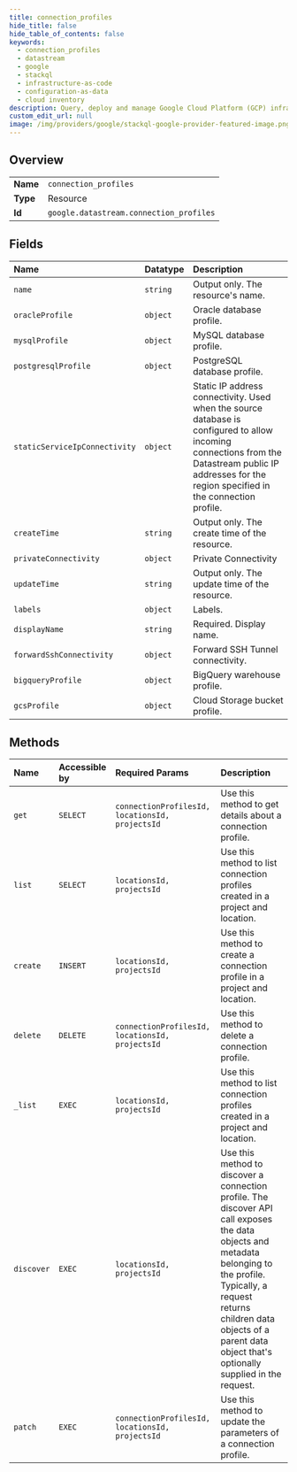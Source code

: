 ```yaml
---
title: connection_profiles
hide_title: false
hide_table_of_contents: false
keywords:
  - connection_profiles
  - datastream
  - google    
  - stackql
  - infrastructure-as-code
  - configuration-as-data
  - cloud inventory
description: Query, deploy and manage Google Cloud Platform (GCP) infrastructure and resources using SQL
custom_edit_url: null
image: /img/providers/google/stackql-google-provider-featured-image.png
---
```

  
    

## Overview
<table><tbody>
<tr><td><b>Name</b></td><td><code>connection_profiles</code></td></tr>
<tr><td><b>Type</b></td><td>Resource</td></tr>
<tr><td><b>Id</b></td><td><code>google.datastream.connection_profiles</code></td></tr>
</tbody></table>

## Fields
| Name | Datatype | Description |
|:-----|:---------|:------------|
| `name` | `string` | Output only. The resource's name. |
| `oracleProfile` | `object` | Oracle database profile. |
| `mysqlProfile` | `object` | MySQL database profile. |
| `postgresqlProfile` | `object` | PostgreSQL database profile. |
| `staticServiceIpConnectivity` | `object` | Static IP address connectivity. Used when the source database is configured to allow incoming connections from the Datastream public IP addresses for the region specified in the connection profile. |
| `createTime` | `string` | Output only. The create time of the resource. |
| `privateConnectivity` | `object` | Private Connectivity |
| `updateTime` | `string` | Output only. The update time of the resource. |
| `labels` | `object` | Labels. |
| `displayName` | `string` | Required. Display name. |
| `forwardSshConnectivity` | `object` | Forward SSH Tunnel connectivity. |
| `bigqueryProfile` | `object` | BigQuery warehouse profile. |
| `gcsProfile` | `object` | Cloud Storage bucket profile. |
## Methods
| Name | Accessible by | Required Params | Description |
|:-----|:--------------|:----------------|:------------|
| `get` | `SELECT` | `connectionProfilesId, locationsId, projectsId` | Use this method to get details about a connection profile. |
| `list` | `SELECT` | `locationsId, projectsId` | Use this method to list connection profiles created in a project and location. |
| `create` | `INSERT` | `locationsId, projectsId` | Use this method to create a connection profile in a project and location. |
| `delete` | `DELETE` | `connectionProfilesId, locationsId, projectsId` | Use this method to delete a connection profile. |
| `_list` | `EXEC` | `locationsId, projectsId` | Use this method to list connection profiles created in a project and location. |
| `discover` | `EXEC` | `locationsId, projectsId` | Use this method to discover a connection profile. The discover API call exposes the data objects and metadata belonging to the profile. Typically, a request returns children data objects of a parent data object that's optionally supplied in the request. |
| `patch` | `EXEC` | `connectionProfilesId, locationsId, projectsId` | Use this method to update the parameters of a connection profile. |
